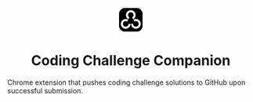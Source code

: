 <div align="center">
  <img src="resources/icons/thick/icon-48px.png" />
  <h1>Coding Challenge Companion</h1>
</div>
Chrome extension that pushes coding challenge solutions to GitHub upon successful submission.
